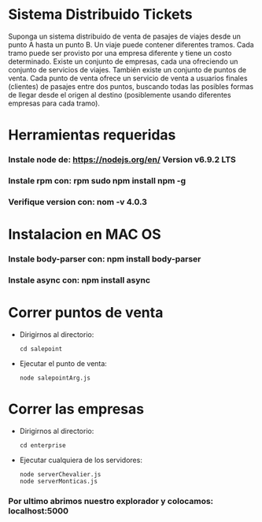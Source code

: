 Sistema Distribuido Tickets
===============================
Suponga un sistema distribuido de venta de pasajes de viajes desde un punto A hasta un punto B. Un viaje puede contener diferentes tramos. Cada tramo puede ser provisto por una empresa diferente y tiene un costo determinado. Existe un conjunto de empresas, cada una ofreciendo un conjunto de servicios de viajes. También existe un conjunto de puntos de venta. Cada punto de venta ofrece un servicio de venta a usuarios finales (clientes) de pasajes entre dos puntos, buscando todas las posibles formas de llegar desde el origen al destino (posiblemente usando diferentes empresas para cada tramo).

Herramientas requeridas
=======================
[Node]: https://nodejs.org
[Npm]: https://www.npmjs.com/
### Instale node de: https://nodejs.org/en/ Version v6.9.2 LTS
### Instale rpm con: rpm sudo npm install npm -g
### Verifique version con: nom -v 4.0.3

Instalacion en MAC OS
==================
### Instale body-parser con: npm install body-parser
### Instale async con: npm install async

Correr puntos de venta
===========================
- Dirigirnos al directorio:
	```
	cd salepoint 
	```
	
- Ejecutar el punto de venta:
	``` 
	node salepointArg.js 
	```
	
Correr las empresas
===========================
- Dirigirnos al directorio:
	```
	cd enterprise 
	```
	
- Ejecutar cualquiera de los servidores:
	``` 
	node serverChevalier.js 
	node serverMonticas.js
	```
### Por ultimo abrimos nuestro explorador y colocamos: localhost:5000 


